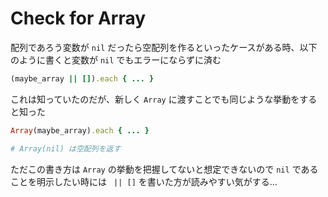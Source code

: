 # Check for Array

配列であろう変数が `nil` だったら空配列を作るといったケースがある時、以下のように書くと変数が `nil` でもエラーにならずに済む

```rb
(maybe_array || []).each { ... }
```

これは知っていたのだが、新しく `Array` に渡すことでも同じような挙動をすると知った

```rb
Array(maybe_array).each { ... }

# Array(nil) は空配列を返す
```

ただこの書き方は `Array` の挙動を把握してないと想定できないので `nil` であることを明示したい時には ` || []` を書いた方が読みやすい気がする…
